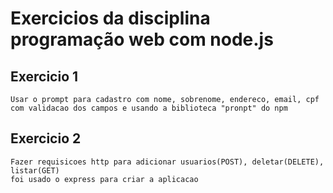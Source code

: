 # Exercicios da disciplina programação web com node.js

## Exercicio 1
	Usar o prompt para cadastro com nome, sobrenome, endereco, email, cpf
	com validacao dos campos e usando a biblioteca "pronpt" do npm 

## Exercicio 2
	Fazer requisicoes http para adicionar usuarios(POST), deletar(DELETE), listar(GET)
	foi usado o express para criar a aplicacao